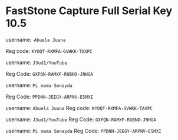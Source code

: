 # FastStone Capture Full Serial Key 10.5

username:` Abuela Juana`

Reg code: `KYOQT-RXMFA-GVHKK-TAXPC`

username: `J3ud1/YouTube`

Reg Code: `GXFQN-RAMXF-RUBND-JNHGA`

username: `Mi mama Senayda`

Reg Code: `PPDNN-JEEGY-ARPNV-ESMXI`

username: `Abuela Juana` Reg code: `KYOQT-RXMFA-GVHKK-TAXPC`

username: `J3ud1/YouTube` Reg Code: `GXFQN-RAMXF-RUBND-JNHGA`

username: `Mi mama Senayda` Reg Code: `PPDNN-JEEGY-ARPNV-ESMXI`
